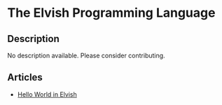 # The Elvish Programming Language

## Description

No description available. Please consider contributing.

## Articles

- [Hello World in Elvish](https://sampleprograms.io/projects/hello-world/elvish)